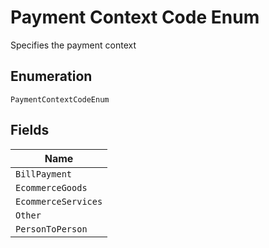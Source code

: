 
# Payment Context Code Enum

Specifies the payment context

## Enumeration

`PaymentContextCodeEnum`

## Fields

| Name |
|  --- |
| `BillPayment` |
| `EcommerceGoods` |
| `EcommerceServices` |
| `Other` |
| `PersonToPerson` |

